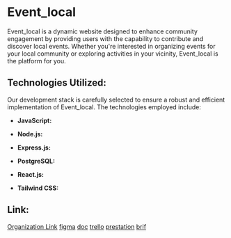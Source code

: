 # Event_local

Event_local is a dynamic website designed to enhance community engagement by providing users with the capability to contribute and discover local events. Whether you're interested in organizing events for your local community or exploring activities in your vicinity, Event_local is the platform for you.

## Technologies Utilized:

Our development stack is carefully selected to ensure a robust and efficient implementation of Event_local. The technologies employed include:

- **JavaScript:** 
  
- **Node.js:** 

- **Express.js:** 

- **PostgreSQL:** 

- **React.js:** 

- **Tailwind CSS:** 

## Link:

[Organization Link](https://github.com/laithalkhraisha/Event_local)
[figma](https://github.com/laithalkhraisha/Event_local)
[doc](https://github.com/laithalkhraisha/Event_local)
[trello](https://github.com/laithalkhraisha/Event_local)
[prestation](https://github.com/laithalkhraisha/Event_local)
[brif](https://github.com/laithalkhraisha/Event_local)
